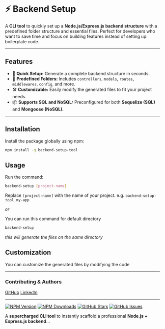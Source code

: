 # ⚡ Backend Setup

A **CLI tool** to quickly set up a **Node.js/Express.js backend structure** with a predefined folder structure and essential files. Perfect for developers who want to save time and focus on building features instead of setting up boilerplate code.

---

## Features

- 🚀 **Quick Setup:** Generate a complete backend structure in seconds.
- 📂 **Predefined Folders:** Includes `controllers`, `models`, `routes`, `middlewares`, `config`, and more.
- 🛠️ **Customizable:** Easily modify the generated files to fit your project needs.
- 📦 **Supports SQL and NoSQL:** Preconfigured for both **Sequelize (SQL)** and **Mongoose (NoSQL)**.

---

## Installation

Install the package globally using npm:

```bash
npm install -g backend-setup-tool
```

## Usage

Run the command:

```bash
backend-setup [project-name]
```

Replace `[project-name]` with the name of your project.
e.g. `backend-setup-tool my-app`

_or_

You can run this command for default directory

```bash
backend-setup
```

_this will generate the files on the same directory_

## Customization

You can customize the generated files by modifying the 
code

---

### **Contributing & Authors**

[GitHub](https://github.com/scriptwithahmad)
[LinkedIn](https://www.linkedin.com/in/muhammad-ahmad-6b4303264)

---

[![NPM Version](https://img.shields.io/npm/v/backend-setup-tool.svg)](https://www.npmjs.com/package/backend-setup-tool)
[![NPM Downloads](https://img.shields.io/npm/dm/backend-setup-tool.svg)](https://www.npmjs.com/package/backend-setup-tool)
[![GitHub Stars](https://img.shields.io/github/stars/scriptwithahmad/Kinde-auth?style=social)](https://github.com/scriptwithahmad/Kinde-auth/stargazers)
[![GitHub Issues](https://img.shields.io/github/issues/scriptwithahmad/Kinde-auth)](https://github.com/scriptwithahmad/Kinde-auth/issues)


A **supercharged CLI tool** to instantly scaffold a professional **Node.js + Express.js backend**...
